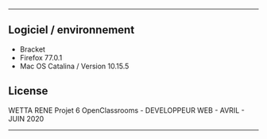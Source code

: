 **************************************************************
## Logiciel / environnement
- Bracket
- Firefox 77.0.1
- Mac OS Catalina / Version 10.15.5

## License
WETTA RENE
Projet 6 OpenClassrooms -  DEVELOPPEUR WEB - AVRIL - JUIN 2020
**************************************************************